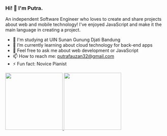 ### Hi! 👋 I'm Putra.

An independent Software Engineer who loves to create and share projects about web and mobile technology! I've enjoyed JavaScript and make it the main language in creating a project.

- 🔭 I'm studying at UIN Sunan Gunung Djati Bandung 
- 🌱 I’m currently learning about cloud technology for back-end apps
- 💬 Feel free to ask me about web development or JavaScript
- 📫 How to reach me: putrafauzan32@gmail.com
- ⚡ Fun fact: Novice Pianist

<p align="left">
<a href="https://github.com/mputraff">
  <img height="180em" src="https://github-readme-stats-eight-theta.vercel.app/api?username=dimasmds&show_icons=true&theme=algolia&include_all_commits=true&count_private=true"/>
  <img height="180em" src="https://github-readme-stats-eight-theta.vercel.app/api/top-langs/?username=dimasmds&layout=compact&langs_count=8&theme=algolia"/>
</a>
</p>
